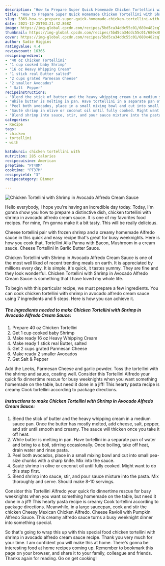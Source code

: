 ```yaml
---
description: "How to Prepare Super Quick Homemade Chicken Tortellini with Shrimp in Avocado Alfredo Cream Sauce"
title: "How to Prepare Super Quick Homemade Chicken Tortellini with Shrimp in Avocado Alfredo Cream Sauce"
slug: 5369-how-to-prepare-super-quick-homemade-chicken-tortellini-with-shrimp-in-avocado-alfredo-cream-sauce
date: 2021-12-25T03:21:42.868Z
image: https://img-global.cpcdn.com/recipes/5bd5ca34ddc55c01/680x482cq70/chicken-tortellini-with-shrimp-in-avocado-alfredo-cream-sauce-recipe-main-photo.jpg
thumbnail: https://img-global.cpcdn.com/recipes/5bd5ca34ddc55c01/680x482cq70/chicken-tortellini-with-shrimp-in-avocado-alfredo-cream-sauce-recipe-main-photo.jpg
cover: https://img-global.cpcdn.com/recipes/5bd5ca34ddc55c01/680x482cq70/chicken-tortellini-with-shrimp-in-avocado-alfredo-cream-sauce-recipe-main-photo.jpg
author: Sadie Higgins
ratingvalue: 4.4
reviewcount: 16365
recipeingredient:
- "40 oz Chicken Tortellini"
- "1 cup cooked baby Shrimp"
- "16 oz Heavy Whipping Cream"
- "1 stick real Butter salted"
- "2 cups grated Parmesan Cheese"
- "2 smaller Avocados"
- " Salt  Pepper"
recipeinstructions:
- "Blend the stick of butter and the heavy whipping cream in a medium sauce pan. Once the butter has mostly melted, add cheese, salt, pepper, and stir until smooth and creamy. The sauce will thicken once you take it off heat."
- "While butter is melting in pan. Have tortellini in a separate pan of water and bring to a boil, stirring occasionally. Once boiling, take off heat, drain water and rinse pasta."
- "Peel both avocados, place in a small mixing bowl and cut into small pea-size chunks with a sharp knife. Mix into the sauce."
- "Sauté shrimp in olive or coconut oil until fully cooked. Might want to do this step first."
- "Blend shrimp into sauce, stir, and pour sauce mixture into the pasta. Mix thoroughly and serve. Should make 8-10 servings."
categories:
- Recipe
tags:
- chicken
- tortellini
- with

katakunci: chicken tortellini with 
nutrition: 285 calories
recipecuisine: American
preptime: "PT40M"
cooktime: "PT37M"
recipeyield: "3"
recipecategory: Dinner

---
```



![Chicken Tortellini with Shrimp in Avocado Alfredo Cream Sauce](https://img-global.cpcdn.com/recipes/5bd5ca34ddc55c01/680x482cq70/chicken-tortellini-with-shrimp-in-avocado-alfredo-cream-sauce-recipe-main-photo.jpg)

Hello everybody, I hope you're having an incredible day today. Today, I'm gonna show you how to prepare a distinctive dish, chicken tortellini with shrimp in avocado alfredo cream sauce. It is one of my favorites food recipes. For mine, I'm gonna make it a bit tasty. This will be really delicious.

Cheese tortellini pair with frozen shrimp and a creamy homemade Alfredo sauce in this quick and easy recipe that&#39;s great for busy weeknights. Here is how you cook that. Tortellini Alla Panna with Bacon, Mushroom in a cream sauce. Cheese Tortellini in Garlic Butter Sauce.

Chicken Tortellini with Shrimp in Avocado Alfredo Cream Sauce is one of the most well liked of recent trending meals on earth. It is appreciated by millions every day. It is simple, it's quick, it tastes yummy. They are fine and they look wonderful. Chicken Tortellini with Shrimp in Avocado Alfredo Cream Sauce is something that I have loved my whole life.


To begin with this particular recipe, we must prepare a few ingredients. You can cook chicken tortellini with shrimp in avocado alfredo cream sauce using 7 ingredients and 5 steps. Here is how you can achieve it.

<!--inarticleads1-->

##### The ingredients needed to make Chicken Tortellini with Shrimp in Avocado Alfredo Cream Sauce:

1. Prepare 40 oz Chicken Tortellini
1. Get 1 cup cooked baby Shrimp
1. Make ready 16 oz Heavy Whipping Cream
1. Make ready 1 stick real Butter, salted
1. Get 2 cups grated Parmesan Cheese
1. Make ready 2 smaller Avocados
1. Get  Salt &amp; Pepper


Add the Leeks, Parmesan Cheese and garlic powder. Toss the tortellini with the shrimp and sauce, coating well. Consider this Tortellini Alfredo your quick fix dinnertime rescue for busy weeknights when you want something homemade on the table, but need it done in a jiff! This hearty pasta recipe is creamy Cook tortellini according to package directions. 

<!--inarticleads2-->

##### Instructions to make Chicken Tortellini with Shrimp in Avocado Alfredo Cream Sauce:

1. Blend the stick of butter and the heavy whipping cream in a medium sauce pan. Once the butter has mostly melted, add cheese, salt, pepper, and stir until smooth and creamy. The sauce will thicken once you take it off heat.
1. While butter is melting in pan. Have tortellini in a separate pan of water and bring to a boil, stirring occasionally. Once boiling, take off heat, drain water and rinse pasta.
1. Peel both avocados, place in a small mixing bowl and cut into small pea-size chunks with a sharp knife. Mix into the sauce.
1. Sauté shrimp in olive or coconut oil until fully cooked. Might want to do this step first.
1. Blend shrimp into sauce, stir, and pour sauce mixture into the pasta. Mix thoroughly and serve. Should make 8-10 servings.


Consider this Tortellini Alfredo your quick fix dinnertime rescue for busy weeknights when you want something homemade on the table, but need it done in a jiff! This hearty pasta recipe is creamy Cook tortellini according to package directions. Meanwhile, in a large saucepan, cook and stir the chicken Cheesy Mexican Chicken Alfredo. Cheese Ravioli with Pumpkin Alfredo Sauce. This creamy alfredo sauce turns a busy weeknight dinner into something special. 

So that's going to wrap this up with this special food chicken tortellini with shrimp in avocado alfredo cream sauce recipe. Thank you very much for your time. I am confident you will make this at home. There's gonna be interesting food at home recipes coming up. Remember to bookmark this page on your browser, and share it to your family, colleague and friends. Thanks again for reading. Go on get cooking!
